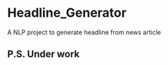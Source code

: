 Headline_Generator
==============================

A NLP project to generate headline from news article

P.S. Under work
--------


